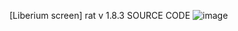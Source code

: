 [Liberium screen] rat v 1.8.3 SOURCE CODE
![image](https://github.com/user-attachments/assets/a9db74ae-badd-47df-8f75-40cd5c671c26)
